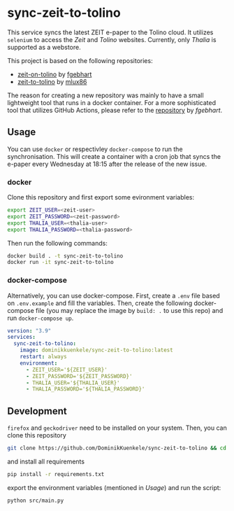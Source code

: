 # sync-zeit-to-tolino
This service syncs the latest ZEIT e-paper to the Tolino cloud. It utilizes `selenium` to access the *Zeit* and *Tolino* websites. Currently, only *Thalia* is supported as a webstore.

This project is based on the following repositories:
- [zeit-on-tolino](https://github.com/fgebhart/zeit-on-tolino) by [fgebhart](https://github.com/fgebhart)
- [zeit-to-tolino](https://github.com/mlux86/zeit-to-tolino) by [mlux86](https://github.com/mlux86)

The reason for creating a new repository was mainly to have a small lightweight tool that runs in a docker container. For a more sophisticated tool that utilizes GitHub Actions, please refer to the [repository](https://github.com/fgebhart/zeit-on-tolino) by *fgebhart*.

## Usage
You can use `docker` or respectivley `docker-compose` to run the synchronisation. This will create a container with a cron job that syncs the e-paper every Wednesday at 18:15 after the release of the new issue.
### docker
Clone this repository and first export some evironment variables:

```bash
export ZEIT_USER=<zeit-user>
export ZEIT_PASSWORD=<zeit-password>
export THALIA_USER=<thalia-user>
export THALIA_PASSWORD=<thalia-password>
```
Then run the following commands:
```bash
docker build . -t sync-zeit-to-tolino
docker run -it sync-zeit-to-tolino
``` 

### docker-compose
Alternatively, you can use docker-compose. 
First, create a `.env` file based on `.env.example` and fill the variables. Then, create the following docker-compose file (you may replace the image by `build: .` to use this repo) and run `docker-compose up`.
```yml
version: "3.9"
services:
  sync-zeit-to-tolino:
    image: dominikkuenkele/sync-zeit-to-tolino:latest
    restart: always
    environment:
      - ZEIT_USER='${ZEIT_USER}'
      - ZEIT_PASSWORD='${ZEIT_PASSWORD}'
      - THALIA_USER='${THALIA_USER}'
      - THALIA_PASSWORD='${THALIA_PASSWORD}'
```

## Development
`firefox` and `geckodriver` need to be installed on your system. Then, you can clone this repository 
```bash
git clone https://github.com/DominikKuenkele/sync-zeit-to-tolino && cd sync-zeit-to-tolino
```
and install all requirements
```bash
pip install -r requirements.txt
```
export the environment variables (mentioned in *Usage*) and run the script:
```bash
python src/main.py
```
